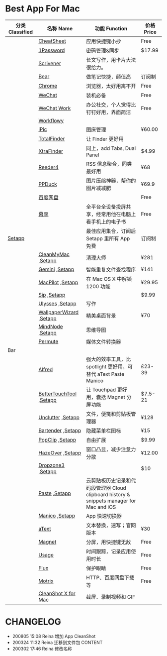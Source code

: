# Best App For Mac

| 分类 Classified 	| 名称 Name 	| 功能 Function 	| 价格 Price 	|
|-------------------------------	|-----------------------------------------------------------------------------------------------------------------------------------	|-------------------------------------------	|------------	|
|   | [CheatSheet](https://www.mediaatelier.com/CheatSheet/) | 应用快捷键小抄 | Free |
|   | [1Password](https://agilebits.com/) | 密码管理&同步 | $17.99 |
|  	| [Scrivener](https://www.literatureandlatte.com/scrivener/download) 	| 长文写作，用卡片大法很给力。 	|  	|
|  	| [Bear](https://itunes.apple.com/cn/app/%E7%86%8A%E6%8E%8C%E8%AE%B0/id1091189122?mt=12) 	|  做笔记快捷，颜值高 	|  订阅制	|
|  	| [Chrome](https://www.google.com/chrome/thank-you.html?statcb=0&installdataindex=empty) 	| 浏览器，太好用离不开 	|  Free	|
|   | [WeChat](https://itunes.apple.com/cn/app/wechat/id836500024?l=en&mt=12) | 装机必备 | Free |
|  	| [WeChat Work](https://itunes.apple.com/cn/app/%E4%BC%81%E4%B8%9A%E5%BE%AE%E4%BF%A1/id1189898970?mt=12) 	|  办公社交，个人觉得比钉钉好用，界面简洁	|  Free	|
|  	| [Workflowy](https://workflowy.com/accounts/login/) 	|  	|  	|
|  	| [iPic](https://itunes.apple.com/cn/app/ipic-image-upload-tool/id1101244278?l=en&mt=12)	| 图床管理 	| ¥60.00	|
|  	| [TotalFinder](https://totalfinder.binaryage.com/) 	| 让 Finder 更好用 	|  	|
|   | [XtraFinder](https://www.trankynam.com/xtrafinder/)  | 同上，add Tabs, Dual Panel | $4.99  |
|   | [Reeder4](https://apps.apple.com/cn/app/reeder-4/id1449412482?l=en&mt=12) | RSS 信息聚合，同类最好用 | ¥68 |
|   | [PPDuck](http://ppduck.com/) | 图片压缩神器，帮你的图片减减肥 | ¥69.9 |
|  	| [百度网盘](https://pan.baidu.com/download#pan) 	|  	|  Free	|
|  	| [幕享](https://letsview.com/zh/)  | 全平台全设备投屏共享，经常用他在电脑上看手机上的电子书	|  Free	|
| [Setapp](https://setapp.com/)  	|  	|  最佳应用集合，订阅后 Setapp 里所有 App 免费	|  订阅制	|
|  	| [CleanMyMac](https://macpaw.com/cleanmymac) ,[Setapp](https://setapp.com/apps/cleanmymac-x) 	|  清理大师	| ¥281	|
|  	| [Gemini](https://macpaw.com/zh/store/gemini) ,[Setapp](https://setapp.com/apps/gemini) 	|  智能重复文件查找程序	| ¥141	|
|  	| [MacPilot](https://www.koingosw.com/products/macpilot/) ,[Setapp](https://setapp.com/apps/macpilot)	| 在 Mac OS X 中解锁 1200 功能	| ¥29.95	|
|  	| [Sip](https://sipapp.io/) ,[Setapp](https://setapp.com/apps/sip) 	|  	| $9.99	|
|  	| [Ulysses](https://ulysses.app/) ,[Setapp](https://setapp.com/apps/ulysses) 	|  写作	|  	|
|  	| [WallpaperWizard](https://macpaw.com/zh/store/wallpaper-wizard) ,[Setapp](https://setapp.com/apps/wallpaper-wizard) 	|  精美桌面背景	|  ¥70	|
|   | [MindNode](https://mindnode.com/mindnode/mac) ,[Setapp](https://setapp.com/apps/mindnode) | 思维导图 | 
|  	| [Permute](https://software.charliemonroe.net/permute/)	|  媒体文件转换器 	|  	|
| Bar 	|  	|  	|  	|
|  	| [Alfred](https://www.alfredapp.com/) 	| 强大的效率工具，比 spotlight 更好用，可替代 aText Paste Manico 	| £23-39	|
|  	| [BetterTouchTool](https://folivora.ai/) ,[Setapp](https://setapp.com/apps/bettertouchtool) | 让 Touchpad 更好用，囊括 Magnet 分屏功能 	|  $7.5-21	|
|  	| [Unclutter](https://unclutterapp.com/) ,[Setapp](https://setapp.com/apps/unclutter)	| 文件，便笺和剪贴板管理器 	| ¥128	|
|  	| [Bartender](https://www.macbartender.com/) ,[Setapp](https://setapp.com/apps/bartender)	| 隐藏菜单栏图标 	| ¥15	|
|  	| [PopClip](https://pilotmoon.com/popclip/) ,[Setapp](https://itunes.apple.com/cn/app/popclip/id445189367?l=en&mt=12 ) 	|  自由扩展	|  $9.99	|
|  	| [HazeOver](https://hazeover.com/) ,[Setapp](https://setapp.com/apps/hazeover) 	| 窗口凸显，减少注意力分散 	| ¥12.00	|
|  	| [Dropzone3](https://aptonic.com/) ,[Setapp](https://setapp.com/apps/dropzone) 	|  	| $10	|
|  	| [Paste](https://pasteapp.me/) ,[Setapp](https://setapp.com/apps/paste) 	|  云剪贴板历史记录和代码段管理器 Cloud clipboard history & snippets manager for Mac and iOS	|  	|
|  	| [Manico](https://manico.im/) ,[Setapp](https://itunes.apple.com/cn/app/manico/id724472954?mt=12) 	|  App 快速切换器	|  	|
|  	| [aText](http://www.trankynam.com/atext/) 	| 文本替换，速写；官网版本 	| ¥30	|
|  	| [Magnet](https://itunes.apple.com/cn/app/magnet/id441258766?mt=12) 	| 分屏，用快捷键无敌 	|  Free	|
|  	| [Usage](https://www.mediaatelier.com/Usage/) 	| 时间跟踪，记录应用使用时长 	|  Free	|
|  	| [Flux](https://justgetflux.com/) 	| 保护眼睛 	|  Free	|
|  	| [Motrix](https://motrix.app/)	|  HTTP、百度网盘下载等	|  Free	|
|  	|  [CleanShot X for Mac](https://cleanshot.com/)	|  截屏、录制视频和 GIF 	|  	|

# CHANGELOG
- 200805 15:08 Reina 增加 App CleanShot
- 200324 11:32 Reina 迁移到文件包 CONTENT
- 200302 17:46 Reina 修改名称
